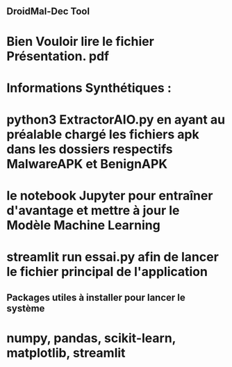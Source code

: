 ## DroidMal-Dec Tool

# Bien Vouloir lire le fichier Présentation. pdf
# Informations Synthétiques : 
# python3 ExtractorAIO.py en ayant au préalable chargé les fichiers apk dans les dossiers respectifs MalwareAPK et BenignAPK
# le notebook Jupyter pour entraîner d'avantage et mettre à jour le Modèle Machine Learning
# streamlit run essai.py afin de lancer le fichier principal de l'application

## Packages utiles à installer pour lancer le système

# numpy, pandas, scikit-learn, matplotlib, streamlit
